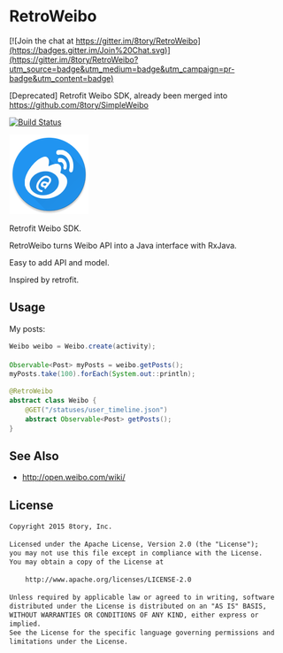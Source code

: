 # RetroWeibo

[![Join the chat at https://gitter.im/8tory/RetroWeibo](https://badges.gitter.im/Join%20Chat.svg)](https://gitter.im/8tory/RetroWeibo?utm_source=badge&utm_medium=badge&utm_campaign=pr-badge&utm_content=badge)

[Deprecated] Retrofit Weibo SDK, already been merged into https://github.com/8tory/SimpleWeibo

[![Build Status](https://travis-ci.org/8tory/RetroWeibo.svg)](https://travis-ci.org/8tory/RetroWeibo)

![](art/RetroWeibo.png)

Retrofit Weibo SDK.

RetroWeibo turns Weibo API into a Java interface with RxJava.

Easy to add API and model.

Inspired by retrofit.

## Usage

My posts:

```java
Weibo weibo = Weibo.create(activity);

Observable<Post> myPosts = weibo.getPosts();
myPosts.take(100).forEach(System.out::println);
```

```java
@RetroWeibo
abstract class Weibo {
    @GET("/statuses/user_timeline.json")
    abstract Observable<Post> getPosts();
}
```

## See Also

* http://open.weibo.com/wiki/

## License

```
Copyright 2015 8tory, Inc.

Licensed under the Apache License, Version 2.0 (the "License");
you may not use this file except in compliance with the License.
You may obtain a copy of the License at

    http://www.apache.org/licenses/LICENSE-2.0

Unless required by applicable law or agreed to in writing, software
distributed under the License is distributed on an "AS IS" BASIS,
WITHOUT WARRANTIES OR CONDITIONS OF ANY KIND, either express or implied.
See the License for the specific language governing permissions and
limitations under the License.
```
